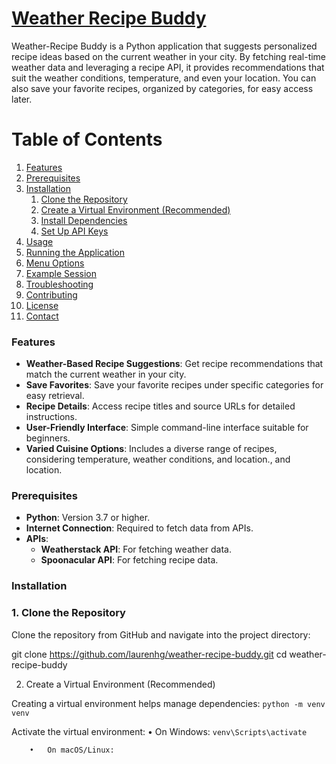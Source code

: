 # <u>**Weather Recipe Buddy**</u>

Weather-Recipe Buddy is a Python application that suggests personalized recipe ideas based on the current weather in your city. By fetching real-time weather data and leveraging a recipe API, it provides recommendations that suit the weather conditions, temperature, and even your location. You can also save your favorite recipes, organized by categories, for easy access later.
# Table of Contents

1. [Features](#features)
2. [Prerequisites](#prerequisites)
3. [Installation](#installation)
   1. [Clone the Repository](#clone)
   2. [Create a Virtual Environment (Recommended)](#create)
   3. [Install Dependencies](#install)
   4. [Set Up API Keys](#API)
4. [Usage](#usage)
5. [Running the Application](#running)
6. [Menu Options](#menu)
7. [Example Session](#example)
8. [Troubleshooting](#troubleshooting)
9. [Contributing](#contributing)
10. [License](#license)
11. [Contact](#contact)

### Features
- **Weather-Based Recipe Suggestions**: Get recipe recommendations that match the current weather in your city.
- **Save Favorites**: Save your favorite recipes under specific categories for easy retrieval.
- **Recipe Details**: Access recipe titles and source URLs for detailed instructions.
- **User-Friendly Interface**: Simple command-line interface suitable for beginners.
- **Varied Cuisine Options**: Includes a diverse range of recipes, considering temperature, weather conditions, and location., and location.

### Prerequisites
- **Python**: Version 3.7 or higher.
- **Internet Connection**: Required to fetch data from APIs.
- **APIs**:
	- **Weatherstack API**: For fetching weather data.
	- **Spoonacular API**: For fetching recipe data.

### Installation

### 1. Clone the Repository

Clone the repository from GitHub and navigate into the project directory:

git clone https://github.com/laurenhg/weather-recipe-buddy.git
cd weather-recipe-buddy

2. Create a Virtual Environment (Recommended)

Creating a virtual environment helps manage dependencies:
`python -m venv venv`

Activate the virtual environment:
	•	On Windows:
	`venv\Scripts\activate`

		•	On macOS/Linux: